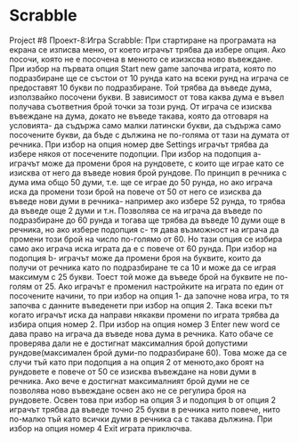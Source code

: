 # Scrabble
Project #8
Проект-8:Игра Scrabble:
При стартиране на програмата на екрана се изписва меню, от което играчът трябва да избере опция. 
Ако посочи, която не е посочена в менюто се изизксва ново въвеждане.
При избор на първата опция Start new game започва играта, която по подразбиране ще се състои от 10 рунда като на всеки рунд на играча се предоставят 10 букви по подразбиране. 
Той трябва да въведе дума, използвайко посочени букви. 
В зависимост от това каква дума е въвел получава съответния брой точки за този рунд. 
От играча се изисква въвеждане на дума, докато не въведе такава, която да отговаря на условията- да съдържа само малки латински букви, да съдържа само посочените букви, да бъде с дължина не по-голяма от тази на думата от речника. 
При избор на опция номер две Settings играчът трябва да избере някоя от посечените подопции. 
При избор на подопция a-играчът може да промени броя на рундовете, с които ще играе като се изисква от него да въведе новия брой рундове. 
По принцип в речника с дума има общо 50 думи, т.е. ще се играе до 50 рунда, но ако играча иска да промени този брой на повече от 50 от него се изисква да въведе нови думи в речника- например ако избере 52 рунда, то трябва да въведе още 2 думи и т.н. 
Позволява се на играча да въведе по подразбиране до 60 рунда и тогава ще трябва да въведе 10 думи още в речника, но ако избере подопция c- тя дава възможност на играча да промени този брой на число по-голямо от 60. 
Но тази опция се избира само ако играча иска играта да е с повече от 60 рунда. 
При избор на подопция b- играчът може да промени броя на буквите, които да получи от речника като по подразбиране те са 10 и може да се играя максимум с 25 букви.
Тоест той може да въведе брой на буквите не по-голям от 25. 
Ако играчът е променил настройките на играта по един от посочените начини, то при избор на опция 1- да започне нова игра, то тя започва с данните въведенети при избор на опция 2. Така всеки път когато играчът иска да направи някакви промени по играта трябва да избира опция номер 2. 
При избор на опция номер 3 Enter new word се дава право на играча да въведе нова дума в речника.
Като обаче се проверява дали не е достигнат максималния брой допустими рундове(максимален брой думи-по подразбиране 60). 
Това може да се случи тъй като при подопция a на опция 2 от менюто,ако броят на рундовете е повече от 50 се изисква въвеждане на нови думи в речника.
Ако вече е достигнат максималният брой думи не се позволява ново въвеждане освен ако не се регулира броя на рундовете.
Освен това при избор на опция 3 и подопция b от опция 2 играчът трябва да въведе точно 25 букви в речника нито повече, нито по-малко тъй като всички думи в речника са с такава дължина.
При избор на опция номер 4 Exit играта приключва.

